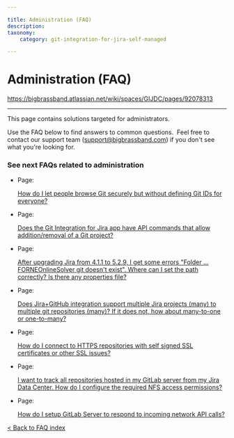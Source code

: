 ```yaml
---

title: Administration (FAQ)
description:
taxonomy:
    category: git-integration-for-jira-self-managed

---
```


# Administration (FAQ)

<https://bigbrassband.atlassian.net/wiki/spaces/GIJDC/pages/92078313>

* * *

This page contains solutions targeted for administrators.

Use the FAQ below to find answers to common questions.  Feel free to contact our support team ([support@bigbrassband.com](mailto:support@bigbrassband.com)) if you don't see what you're looking for.

### See next FAQs related to administration

*   Page:
    
    [How do I let people browse Git securely but without defining Git IDs for everyone?](/wiki/spaces/GIJDC/pages/2042331224)
    
*   Page:
    
    [Does the Git Integration for Jira app have API commands that allow addition/removal of a Git project?](/wiki/spaces/GIJDC/pages/2040627498)
    
*   Page:
    
    [After upgrading Jira from 4.1.1 to 5.2.9, I get some errors "Folder ... FORNEOnlineSolver git doesn't exist". Where can I set the path correctly? Is there any properties file?](/wiki/spaces/GIJDC/pages/2042331241)
    
*   Page:
    
    [Does Jira+GitHub integration support multiple Jira projects (many) to multiple git repositories (many)? If it does not, how about many-to-one or one-to-many?](/wiki/spaces/GIJDC/pages/2040627549)
    
*   Page:
    
    [How do I connect to HTTPS repositories with self signed SSL certificates or other SSL issues?](/wiki/spaces/GIJDC/pages/2042331271)
    
*   Page:
    
    [I want to track all repositories hosted in my GitLab server from my Jira Data Center. How do I configure the required NFS access permissions?](/wiki/spaces/GIJDC/pages/2040660424)
    
*   Page:
    
    [How do I setup GitLab Server to respond to incoming network API calls?](/wiki/spaces/GIJDC/pages/2040627711)
    

[< Back to FAQ index](/wiki/spaces/GIJDC/pages/92176390/Frequently+Asked+Questions)